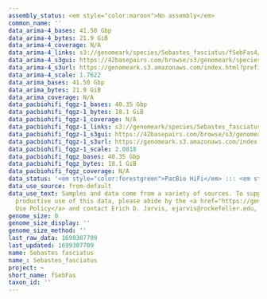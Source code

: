 ```yaml
---
assembly_status: <em style="color:maroon">No assembly</em>
common_name: ''
data_arima-4_bases: 41.50 Gbp
data_arima-4_bytes: 21.9 GiB
data_arima-4_coverage: N/A
data_arima-4_links: s3://genomeark/species/Sebastes_fasciatus/fSebFas4/genomic_data/arima/<br>
data_arima-4_s3gui: https://42basepairs.com/browse/s3/genomeark/species/Sebastes_fasciatus/fSebFas4/genomic_data/arima/
data_arima-4_s3url: https://genomeark.s3.amazonaws.com/index.html?prefix=species/Sebastes_fasciatus/fSebFas4/genomic_data/arima/
data_arima-4_scale: 1.7622
data_arima_bases: 41.50 Gbp
data_arima_bytes: 21.9 GiB
data_arima_coverage: N/A
data_pacbiohifi_fqgz-1_bases: 40.35 Gbp
data_pacbiohifi_fqgz-1_bytes: 18.1 GiB
data_pacbiohifi_fqgz-1_coverage: N/A
data_pacbiohifi_fqgz-1_links: s3://genomeark/species/Sebastes_fasciatus/fSebFas1/genomic_data/pacbio_hifi/<br>
data_pacbiohifi_fqgz-1_s3gui: https://42basepairs.com/browse/s3/genomeark/species/Sebastes_fasciatus/fSebFas1/genomic_data/pacbio_hifi/
data_pacbiohifi_fqgz-1_s3url: https://genomeark.s3.amazonaws.com/index.html?prefix=species/Sebastes_fasciatus/fSebFas1/genomic_data/pacbio_hifi/
data_pacbiohifi_fqgz-1_scale: 2.0818
data_pacbiohifi_fqgz_bases: 40.35 Gbp
data_pacbiohifi_fqgz_bytes: 18.1 GiB
data_pacbiohifi_fqgz_coverage: N/A
data_status: '<em style="color:forestgreen">PacBio HiFi</em> ::: <em style="color:forestgreen">Arima</em>'
data_use_source: from-default
data_use_text: Samples and data come from a variety of sources. To support fair and
  productive use of this data, please abide by the <a href="https://genome10k.soe.ucsc.edu/data-use-policies/">Data
  Use Policy</a> and contact Erich D. Jarvis, ejarvis@rockefeller.edu, with any questions.
genome_size: 0
genome_size_display: ''
genome_size_method: ''
last_raw_data: 1699307709
last_updated: 1699307709
name: Sebastes fasciatus
name_: Sebastes_fasciatus
project: ~
short_name: fSebFas
taxon_id: ''
---
```

